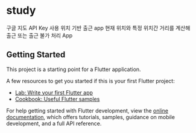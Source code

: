 # study

구글 지도 API Key 사용 위치 기반 출근 app
현재 위치와 특정 위치간 거리를 계산해 출근 또는 출근 불가 처리 App

## Getting Started

This project is a starting point for a Flutter application.

A few resources to get you started if this is your first Flutter project:

- [Lab: Write your first Flutter app](https://docs.flutter.dev/get-started/codelab)
- [Cookbook: Useful Flutter samples](https://docs.flutter.dev/cookbook)

For help getting started with Flutter development, view the
[online documentation](https://docs.flutter.dev/), which offers tutorials,
samples, guidance on mobile development, and a full API reference.
